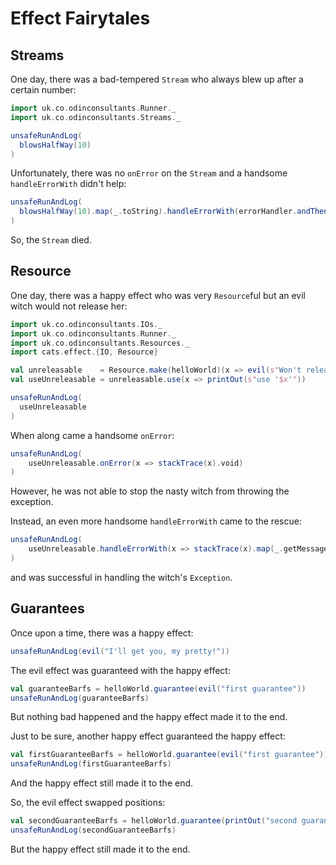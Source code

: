 # Effect Fairytales



## Streams

One day, there was a bad-tempered `Stream` who always blew up after a certain number:
```scala mdoc
import uk.co.odinconsultants.Runner._
import uk.co.odinconsultants.Streams._

unsafeRunAndLog(
  blowsHalfWay(10)
)
```
Unfortunately, there was no `onError` on the `Stream` and a handsome `handleErrorWith` didn't help:
```scala mdoc
unsafeRunAndLog(
  blowsHalfWay(10).map(_.toString).handleErrorWith(errorHandler.andThen(_.map(_.getMessage)))
)
```
So, the `Stream` died.

## Resource

One day, there was a happy effect who was very `Resource`ful but an evil
witch would not release her: 

```scala mdoc
import uk.co.odinconsultants.IOs._
import uk.co.odinconsultants.Runner._
import uk.co.odinconsultants.Resources._
import cats.effect.{IO, Resource}

val unreleasable    = Resource.make(helloWorld)(x => evil(s"Won't release '$x'").void)
val useUnreleasable = unreleasable.use(x => printOut(s"use '$x'"))

unsafeRunAndLog( 
  useUnreleasable
)
```

When along came a handsome `onError`:
```scala mdoc
unsafeRunAndLog( 
    useUnreleasable.onError(x => stackTrace(x).void)
)
```
However, he was not able to stop the nasty witch from throwing the exception.

Instead, an even more handsome `handleErrorWith` came to the rescue:
```scala mdoc
unsafeRunAndLog( 
    useUnreleasable.handleErrorWith(x => stackTrace(x).map(_.getMessage))
)
```
and was successful in handling the witch's `Exception`.

## Guarantees

Once upon a time, there was a happy effect:

```scala mdoc
unsafeRunAndLog(evil("I'll get you, my pretty!"))
```

The evil effect was guaranteed with the happy effect:
```scala mdoc
val guaranteeBarfs = helloWorld.guarantee(evil("first guarantee"))
unsafeRunAndLog(guaranteeBarfs)

```
But nothing bad happened and the happy effect made it to the end.

Just to be sure, another happy effect guaranteed the happy effect:

```scala mdoc
val firstGuaranteeBarfs = helloWorld.guarantee(evil("first guarantee")).guarantee(printOut("second guarantee").void) 
unsafeRunAndLog(firstGuaranteeBarfs)

```
And the happy effect still made it to the end.

So, the evil effect swapped positions:
```scala mdoc
val secondGuaranteeBarfs = helloWorld.guarantee(printOut("second guarantee").void).guarantee(evil("first guarantee")) 
unsafeRunAndLog(secondGuaranteeBarfs)
```
But the happy effect still made it to the end.